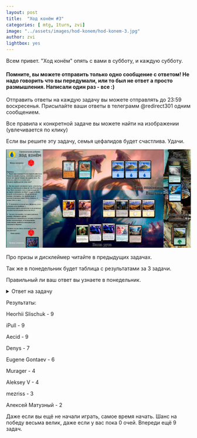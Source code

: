 ```yaml
---
layout: post
title:  "Ход конём #3"
categories: [ mtg, 1turn, zvi]
image: "../assets/images/hod-konem/hod-konem-3.jpg"
author: zvi
lightbox: yes
---
```


Всем привет. "Ход конём" опять с вами в субботу, и каждую субботу.

<h4>Помните, вы можете отправить только одно сообщение с ответом! Не надо говорить что вы передумали, или то был не ответ а просто размышления. Написали один раз - все :)</h4>

Отправить ответы на каждую задачу вы можете отправлять до 23:59 воскресенья. Присылайте ваши ответы в телеграмм @redirect301 одним сообщением.

Все правила к конкретной задаче вы можете найти на изображении (увлечивается по клику)

Если вы решите эту задачу, семья цефалидов будет счастлива. Удачи.

<a data-fancybox="gallery" href="../assets/images/hod-konem/hod-konem-3.jpg"><img src="../assets/images/hod-konem/hod-konem-3.jpg"></a>

Про призы и дисклеймер читайте в предыдущих задачах.

Так же в понедельник будет таблица с результатами за 3 задачи.

Правильный ли ваш ответ вы узнаете в понедельник.

<details> 
  <summary>Ответ на задачу</summary>
  Итак, правильный ответ.
  
  <p>1. Ставим на стол spawning bed. </p>
  <p>2. Сакаем Ghost Quarter, целя вражеский чазм.</p>
  <p>3. Оппонент естественно хочет найти зеленую, поворачивает две земли. Плата за арбитра - это специальное действие, оно не использут стек, но игроку нужен приоритет для его использования, так что они не могут оплатить во время разрешения абилити gq, только до этого.</p>
  <p>3.1 Абили резолвится только после того, когда оба оппонента передали приоритетan без принятия каких либо действий. Ваш оппонент предпринял действие, которое хотя и не использует стек, но действием является, поэтому вы вновь получите приоритет до разрешения способности ghost quarter.</p>
  <p>4. Вы блинкате за ww1 арбитра, и оппонент снова должен заплатить две маны. Новый арбитр это новый обьект, чья стоимость за поиск оплачена небыла, оппоненту надо снова оплачивать.</p>
  <p>5. Оппонент уже не может заплатить две. и остается с одной синей, которой не хватает на контрспелл. </p>
  <p>6. Играем пас в его кричу и бежим дисплейсером в атаку.</p>
  
  <p>Вариант два.</p>
  <p>3. Оппонент не платит за GQ, и просто оставляет ману на контреспелл.</p>
  <p>4. Играем пас в кричу, оппонент контрит, иначе просто атака.</p>
  <p>5. Играем прокачку на арбитра(или блинкаем его кричу), бежим двумя кричами в атаку - дисплейсер пробегает.</p>

  <p>Итак что тут важно знать играя против модерновых таксов. Оппонент всегда может билнкнуть арбитра, это тех колоды. 
  Абилити арбитра можно оплачивать только когда у вас есть приоритет. Частая ошибка, это например сак фечки и передача приоритета. Оппонент тоже передаст приоритет и у вас уже не будет времени заплатить, фечка сфиззлится. Платите всегда заранее.</p>
  

</details>

Результаты:

Heorhii Slischuk - 9

iPull - 9 

Aecid - 9

Denys - 7

Eugene Gontaev - 6

Murager - 4

Aleksey V - 4

mezriss - 3

Алексей Матузный - 2

Даже если вы ещё не начали играть, самое время начать. Шанс на победу весьма велик, даже если у вас пока 0 очей. Впереди ещё 9 задач.